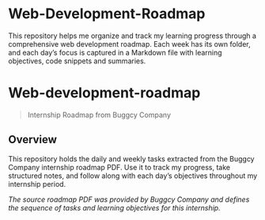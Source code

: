 # Web-Development-Roadmap
This repository helps me organize and track my learning progress through a comprehensive web development roadmap. Each week has its own folder, and each day’s focus is captured in a Markdown file with learning objectives, code snippets and summaries.
# Web-development-roadmap

> Internship Roadmap from Buggcy Company

## Overview

This repository holds the daily and weekly tasks extracted from the Buggcy Company internship roadmap PDF. Use it to track my progress, take structured notes, and follow along with each day’s objectives throughout my internship period.

*The source roadmap PDF was provided by Buggcy Company and defines the sequence of tasks and learning objectives for this internship.*
